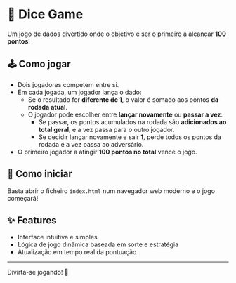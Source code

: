 # 🎲 Dice Game

Um jogo de dados divertido onde o objetivo é ser o primeiro a alcançar **100 pontos**!

## 🕹️ Como jogar

- Dois jogadores competem entre si.
- Em cada jogada, um jogador lança o dado:
  - Se o resultado for **diferente de 1**, o valor é somado aos pontos **da rodada atual**.
  - O jogador pode escolher entre **lançar novamente** ou **passar a vez**:
    - Se passar, os pontos acumulados na rodada são **adicionados ao total geral**, e a vez passa para o outro jogador.
    - Se decidir lançar novamente e sair **1**, perde todos os pontos da rodada e a vez passa ao adversário.
- O primeiro jogador a atingir **100 pontos no total** vence o jogo.

## 🚀 Como iniciar

Basta abrir o ficheiro `index.html` num navegador web moderno e o jogo começará!

## ✨ Features

- Interface intuitiva e simples
- Lógica de jogo dinâmica baseada em sorte e estratégia
- Atualização em tempo real da pontuação

---

Divirta-se jogando! 🎉
